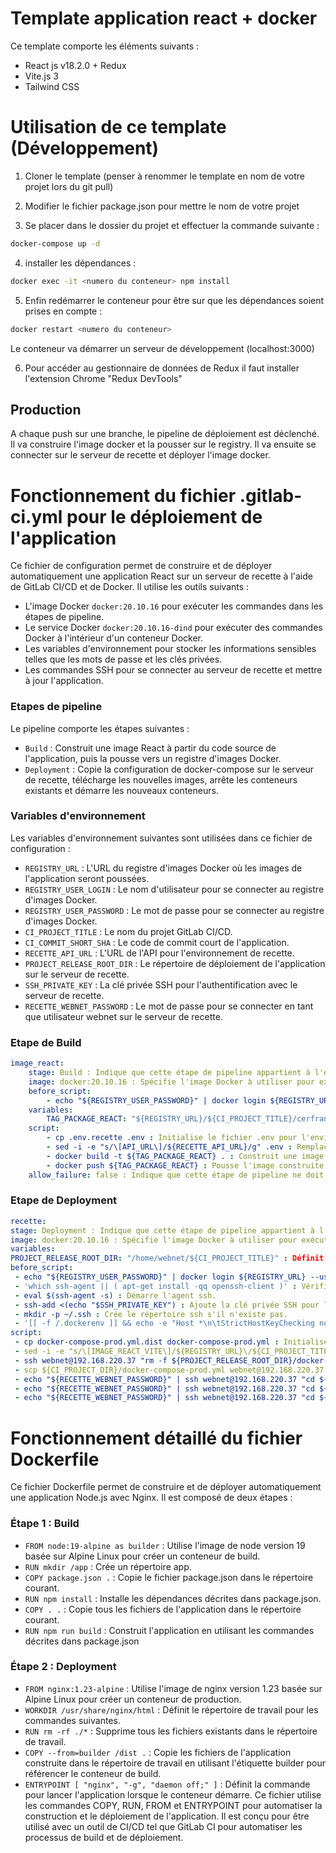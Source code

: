 # Template application react + docker

Ce template comporte les éléments suivants :

- React js v18.2.0 + Redux
- Vite.js 3
- Tailwind CSS

# Utilisation de ce template (Développement)
1. Cloner le template (penser à renommer le template en nom de votre projet lors du git pull)
2. Modifier le fichier package.json pour mettre le nom de votre projet

3. Se placer dans le dossier du projet et effectuer la commande suivante :

```bash
docker-compose up -d
```

4. installer les dépendances :

```bash
docker exec -it <numero du conteneur> npm install
```

5. Enfin redémarrer le conteneur pour être sur que les dépendances soient prises en compte :
 
```bash
docker restart <numero du conteneur>
```
Le conteneur va démarrer un serveur de développement (localhost:3000)

6. Pour accéder au gestionnaire de données de Redux il faut installer l'extension Chrome "Redux DevTools"

## Production

A chaque push sur une branche, le pipeline de déploiement est déclenché. Il va construire l'image docker et la pousser sur le registry. Il va ensuite se connecter sur le serveur de recette et déployer l'image docker.

# Fonctionnement du fichier .gitlab-ci.yml pour le déploiement de l'application
Ce fichier de configuration permet de construire et de déployer automatiquement une application React sur un serveur de recette à l'aide de GitLab CI/CD et de Docker. Il utilise les outils suivants :

- L'image Docker ```docker:20.10.16``` pour exécuter les commandes dans les étapes de pipeline.
- Le service Docker ```docker:20.10.16-dind``` pour exécuter des commandes Docker à l'intérieur d'un conteneur Docker.
- Les variables d'environnement pour stocker les informations sensibles telles que les mots de passe et les clés privées.
- Les commandes SSH pour se connecter au serveur de recette et mettre à jour l'application.


### Etapes de pipeline
Le pipeline comporte les étapes suivantes :

- ```Build``` : Construit une image React à partir du code source de l'application, puis la pousse vers un registre d'images Docker.
- ```Deployment``` : Copie la configuration de docker-compose sur le serveur de recette, télécharge les nouvelles images, arrête les conteneurs existants et démarre les nouveaux conteneurs.

### Variables d'environnement
Les variables d'environnement suivantes sont utilisées dans ce fichier de configuration :

- ```REGISTRY_URL``` : L'URL du registre d'images Docker où les images de l'application seront poussées.
- ```REGISTRY_USER_LOGIN``` : Le nom d'utilisateur pour se connecter au registre d'images Docker.
- ```REGISTRY_USER_PASSWORD``` : Le mot de passe pour se connecter au registre d'images Docker.
- ```CI_PROJECT_TITLE``` : Le nom du projet GitLab CI/CD.
- ```CI_COMMIT_SHORT_SHA``` : Le code de commit court de l'application.
- ```RECETTE_API_URL``` : L'URL de l'API pour l'environnement de recette.
- ```PROJECT_RELEASE_ROOT_DIR``` : Le répertoire de déploiement de l'application sur le serveur de recette.
- ```SSH_PRIVATE_KEY``` : La clé privée SSH pour l'authentification avec le serveur de recette.
- ```RECETTE_WEBNET_PASSWORD``` : Le mot de passe pour se connecter en tant que utilisateur webnet sur le serveur de recette.

### Etape de Build

```yaml
image_react:
    stage: Build : Indique que cette étape de pipeline appartient à l'étape "Build" du pipeline.
    image: docker:20.10.16 : Spécifie l'image Docker à utiliser pour exécuter les commandes dans cette étape.
    before_script:
        - echo "${REGISTRY_USER_PASSWORD}" | docker login ${REGISTRY_URL} --username ${REGISTRY_USER_LOGIN} --password-stdin : Exécute une commande pour se connecter à un registre d'images Docker à l'aide des informations d'identification de l'utilisateur stockées dans des variables d'environnement.
    variables:
        TAG_PACKAGE_REACT: "${REGISTRY_URL}/${CI_PROJECT_TITLE}/cerfrance_react:${CI_COMMIT_SHORT_SHA}" : Définit une variable pour stocker l'étiquette de l'image React construite.
    script:
        - cp .env.recette .env : Initialise le fichier .env pour l'environnement de recette.
        - sed -i -e "s/\[API_URL\]/${RECETTE_API_URL}/g" .env : Remplace les variables dans le fichier .env pour l'environnement de recette.
        - docker build -t ${TAG_PACKAGE_REACT} . : Construit une image React à l'aide de la commande docker build en utilisant l'étiquette stockée dans la variable TAG_PACKAGE_REACT.
        - docker push ${TAG_PACKAGE_REACT} : Pousse l'image construite vers le registre d'images Docker spécifié dans la commande de login précédente.
    allow_failure: false : Indique que cette étape de pipeline ne doit pas être autorisée à échouer.
```

### Etape de Deployment
```yaml
recette:
stage: Deployment : Indique que cette étape de pipeline appartient à l'étape "Deployment" du pipeline.
image: docker:20.10.16 : Spécifie l'image Docker à utiliser pour exécuter les commandes dans cette étape.
variables:
PROJECT_RELEASE_ROOT_DIR: "/home/webnet/${CI_PROJECT_TITLE}" : Définit une variable pour stocker le répertoire de déploiement de l'
before_script:
 - echo "${REGISTRY_USER_PASSWORD}" | docker login ${REGISTRY_URL} --username ${REGISTRY_USER_LOGIN} --password-stdin : Se connecte à un registre d'images Docker à l'aide des informations d'identification de l'utilisateur stockées dans des variables d'environnement.
 - 'which ssh-agent || ( apt-get install -qq openssh-client )' : Vérifie si l'outil ssh-agent est installé, et l'installe s'il n'est pas présent.
 - eval $(ssh-agent -s) : Démarre l'agent ssh.
 - ssh-add <(echo "$SSH_PRIVATE_KEY") : Ajoute la clé privée SSH pour l'authentification avec le serveur de recette.
 - mkdir -p ~/.ssh : Crée le répertoire ssh s'il n'existe pas.
 - '[[ -f /.dockerenv ]] && echo -e "Host *\n\tStrictHostKeyChecking no\n\n" > ~/.ssh/config' : Désactive la vérification de la clé d'hôte pour éviter tout problème de connexion SSH.
script:
 - cp docker-compose-prod.yml.dist docker-compose-prod.yml : Initialise le fichier docker-compose-prod.yml.
 - sed -i -e "s/\[IMAGE_REACT_VITE\]/${REGISTRY_URL}\/${CI_PROJECT_TITLE}\/cerfrance_react:${CI_COMMIT_SHORT_SHA}/g" docker-compose-prod.yml : Remplace les liens vers les images React dans le fichier de configuration de docker-compose avec les étiquettes de l'image construite dans l'étape précédente.
 - ssh webnet@192.168.220.37 "rm -f ${PROJECT_RELEASE_ROOT_DIR}/docker-compose.yml && exit" : Supprime le fichier de configuration de docker-compose existant sur le serveur de recette en utilisant la connexion SSH.
 - scp ${CI_PROJECT_DIR}/docker-compose-prod.yml webnet@192.168.220.37:${PROJECT_RELEASE_ROOT_DIR}/docker-compose.yml : Copie le fichier de configuration de docker-compose fraichement créé sur le serveur de recette en utilisant la connexion SSH.
 - echo "${RECETTE_WEBNET_PASSWORD}" | ssh webnet@192.168.220.37 "cd ${PROJECT_RELEASE_ROOT_DIR} && sudo -S docker compose pull && exit" : Télécharge les nouvelles images React sur le serveur de recette en utilisant la connexion SSH et la commande docker-compose pull.
 - echo "${RECETTE_WEBNET_PASSWORD}" | ssh webnet@192.168.220.37 "cd ${PROJECT_RELEASE_ROOT_DIR} && sudo -S docker compose stop && exit" : Arrête les conteneurs React existants sur le serveur de recette en utilisant la connexion SSH et la commande docker-compose stop.
 - echo "${RECETTE_WEBNET_PASSWORD}" | ssh webnet@192.168.220.37 "cd ${PROJECT_RELEASE_ROOT_DIR} && sudo -S docker compose up -d && exit" : Démarre les nouveaux conteneurs React sur le serveur de recette en utilisant la connexion SSH et la commande docker-compose up -d.
```


# Fonctionnement détaillé du fichier Dockerfile

Ce fichier Dockerfile permet de construire et de déployer automatiquement une application Node.js avec Nginx. Il est composé de deux étapes :

### Étape 1 : Build
- ```FROM node:19-alpine as builder``` : Utilise l'image de node version 19 basée sur Alpine Linux pour créer un conteneur de build.
- ```RUN mkdir /app``` : Crée un répertoire app.
- ```COPY package.json .``` : Copie le fichier package.json dans le répertoire courant.
- ```RUN npm install``` : Installe les dépendances décrites dans package.json.
- ```COPY . .``` : Copie tous les fichiers de l'application dans le répertoire courant.
- ```RUN npm run build``` : Construit l'application en utilisant les commandes décrites dans package.json

### Étape 2 : Deployment
- ```FROM nginx:1.23-alpine``` : Utilise l'image de nginx version 1.23 basée sur Alpine Linux pour créer un conteneur de production.
- ```WORKDIR /usr/share/nginx/html``` : Définit le répertoire de travail pour les commandes suivantes.
- ```RUN rm -rf ./*``` : Supprime tous les fichiers existants dans le répertoire de travail.
- ```COPY --from=builder /dist .``` : Copie les fichiers de l'application construite dans le répertoire de travail en utilisant l'étiquette builder pour référencer le conteneur de build.
- ```ENTRYPOINT [ "nginx", "-g", "daemon off;" ]``` : Définit la commande pour lancer l'application lorsque le conteneur démarre.
Ce fichier utilise les commandes COPY, RUN, FROM et ENTRYPOINT pour automatiser la construction et le déploiement de l'application. Il est conçu pour être utilisé avec un outil de CI/CD tel que GitLab CI pour automatiser les processus de build et de déploiement.